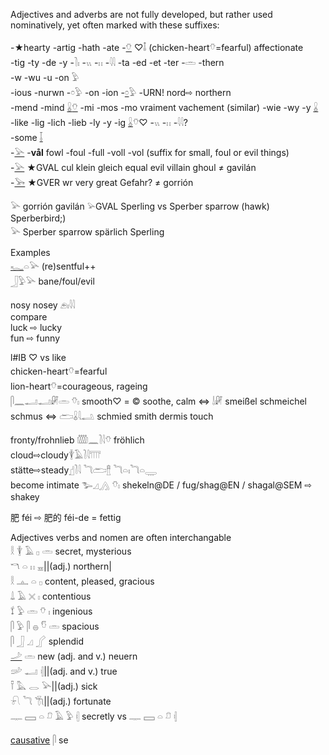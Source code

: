 Adjectives and adverbs are not fully developed, but rather used nominatively, yet often marked with these suffixes:  

-★hearty -artig -hath -ate -[𓄣](𓄣) ♡𓄤  (chicken-heart𓄣=fearful)  affectionate  
-tig -ty -de -y -𓍘𓏤 -𓏭 -𓏮 -𓇋𓇋 -ta -ed -et -ter -𓏛 -thern  
-w -wu -u -on 𓅱  
-ious -nurwn -𓏌𓅱 -on -ion -[𓏌](𓏌)𓅱 -URN!  nord⇨ northern  
-mend -mind [𓏇](𓏇)[𓄣](𓄣) -mi -mos -mo  vraiment vachement (similar) -wie -wy -y [𓏇](𓏇)  
-like -lig -lich -lieb -ly -y -ig [𓏇](𓏇)𓄣♡ -𓏭 -𓏮 -𓇋𓇋?  
-some [𓄥](𓄥)  
-[𓅪](𓅪) -**vål** fowl -foul -full -voll -vol  (suffix for small, foul or evil things)  
-[𓅪](𓅪) ★GVAL cul klein gleich equal evil villain ghoul ≠ gavilán  
-[𓅨](𓅨) ★GVER wr very great Gefahr? ≠ gorrión  

𓅪 gorrión gavilán 𓅫GVAL Sperling vs Sperber sparrow (hawk) Sperberbird;)  
𓅪 Sperber sparrow spärlich Sperling  

Examples  
[𓆑](𓆑)𓏏𓅪 (re)sentful++  
𓃀𓅱𓅪 bane/foul/evil  


nosy nosey 𓂉𓏤𓇋𓇋  
compare  
luck ⇨ lucky  
fun ⇨ funny  

l#IB ♡ vs like  
chicken-heart𓄣=fearful  
lion-heart𓄣=courageous, rageing  
𓋴𓈖𓂝𓂝𓏞𓏛 𓄣𓏤 smooth♡ = © soothe, calm   ⇔ 𓌃𓏞 smeißel schmeichel schmus ⇔ 𓂧𓏇𓇋𓂢 schmied smith dermis touch  

fronty/frohnlieb 𓏅𓈖𓍘𓇋𓄣 fröhlich  
cloud⇨cloudy𓇉𓄿𓍘𓇋𓇲  
stätte⇨steady𓊨𓍘𓇋  𓆓𓂧𓊽  𓆓𓏏𓏤𓆓𓏏𓇾  
become intimate 𓅧𓈎𓂻 𓄣𓏤  shekeln@DE / fug/shag@EN / shagal@SEM ⇨ shakey  

肥 féi ⇨ 肥​的 féi-de = fettig  

Adjectives verbs and nomen are often interchangable  
𓎛 𓇉 𓄿 𓊪 𓏛 secret, mysterious  
𓎔 𓏏 𓏮 𓈇||(adj.) northern|  
𓎛 𓊵 𓏏 𓊪 content, pleased, gracious  
𓍑 𓄿 𓏴 𓏤 contentious  
𓍍 𓅱 𓏛 𓄣 𓏤 ingenious  
𓋴 𓅱 𓋴 𓐍 𓎸 𓏛 spacious  
𓋴 𓃀 𓈎 𓂾  splendid  
[𓌴](𓌴) 𓏛  new (adj. and v.) neuern  
𓌷 𓂝 𓏜||(adj. and v.) true  
𓍋 𓅓 𓂋 𓅪||(adj.) sick  
𓍯 𓆓 𓇆||(adj.) fortunate  
𓊃 𓈙 𓏏 𓍔 𓄿 𓅱 𓏜 secretly  vs 𓊃 𓈙 𓏏 𓍔 𓏜  

[causative](causative) 𓋴 se  